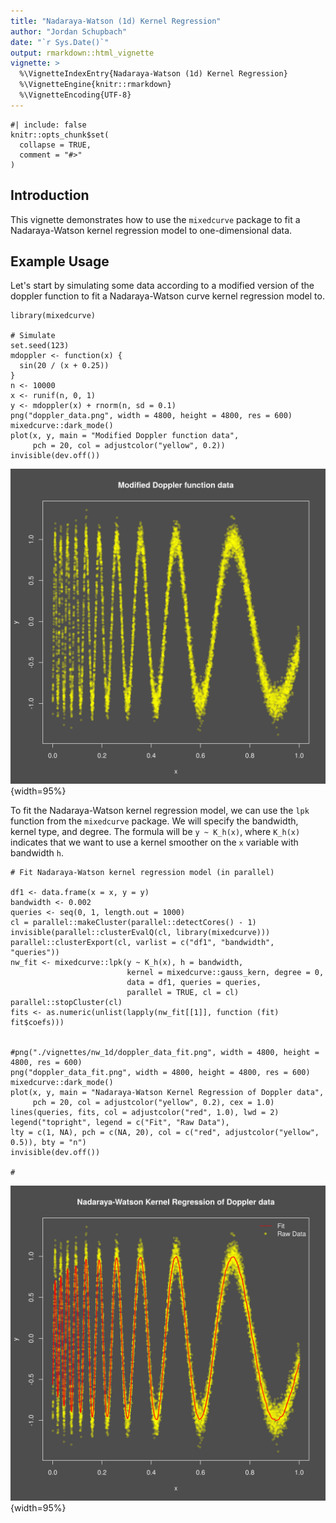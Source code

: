 ```yaml
---
title: "Nadaraya-Watson (1d) Kernel Regression"
author: "Jordan Schupbach"
date: "`r Sys.Date()`"
output: rmarkdown::html_vignette
vignette: >
  %\VignetteIndexEntry{Nadaraya-Watson (1d) Kernel Regression}
  %\VignetteEngine{knitr::rmarkdown}
  %\VignetteEncoding{UTF-8}
---
```


<!-- {{{ Setup -->
```{r setup}
#| include: false
knitr::opts_chunk$set(
  collapse = TRUE,
  comment = "#>"
)
```
<!-- }}} Setup -->

## Introduction
This vignette demonstrates how to use the `mixedcurve` package to fit a
Nadaraya-Watson kernel regression model to one-dimensional data.

## Example Usage
Let's start by simulating some data according to a modified version of the
doppler function to fit a Nadaraya-Watson curve kernel regression model to.

<!-- {{{ Simulate Data -->
```{r, fig.width=7, fig.height=5, dpi=600, out.width="700px", message=FALSE, warning=FALSE}
library(mixedcurve)

# Simulate
set.seed(123)
mdoppler <- function(x) {
  sin(20 / (x + 0.25))
}
n <- 10000
x <- runif(n, 0, 1)
y <- mdoppler(x) + rnorm(n, sd = 0.1)
png("doppler_data.png", width = 4800, height = 4800, res = 600)
mixedcurve::dark_mode()
plot(x, y, main = "Modified Doppler function data",
     pch = 20, col = adjustcolor("yellow", 0.2))
invisible(dev.off())

```
<!-- }}} Simulate Data -->

![Modified Doppler function data](./doppler_data.png){width=95%}

To fit the Nadaraya-Watson kernel regression model, we can use the `lpk`
function from the `mixedcurve` package. We will specify the bandwidth, kernel
type, and degree. The formula will be `y ~ K_h(x)`, where `K_h(x)` indicates
that we want to use a kernel smoother on the `x` variable with bandwidth `h`.
 
<!-- {{{ Fit NW model -->

```{r, message=FALSE, warning=FALSE}
# Fit Nadaraya-Watson kernel regression model (in parallel)

df1 <- data.frame(x = x, y = y)
bandwidth <- 0.002
queries <- seq(0, 1, length.out = 1000)
cl = parallel::makeCluster(parallel::detectCores() - 1)
invisible(parallel::clusterEvalQ(cl, library(mixedcurve)))
parallel::clusterExport(cl, varlist = c("df1", "bandwidth", "queries"))
nw_fit <- mixedcurve::lpk(y ~ K_h(x), h = bandwidth,
                          kernel = mixedcurve::gauss_kern, degree = 0,
                          data = df1, queries = queries,
                          parallel = TRUE, cl = cl)
parallel::stopCluster(cl)
fits <- as.numeric(unlist(lapply(nw_fit[[1]], function (fit) fit$coefs)))


#png("./vignettes/nw_1d/doppler_data_fit.png", width = 4800, height = 4800, res = 600)
png("doppler_data_fit.png", width = 4800, height = 4800, res = 600)
mixedcurve::dark_mode()
plot(x, y, main = "Nadaraya-Watson Kernel Regression of Doppler data",
     pch = 20, col = adjustcolor("yellow", 0.2), cex = 1.0)
lines(queries, fits, col = adjustcolor("red", 1.0), lwd = 2)
legend("topright", legend = c("Fit", "Raw Data"),
lty = c(1, NA), pch = c(NA, 20), col = c("red", adjustcolor("yellow", 0.5)), bty = "n")
invisible(dev.off())

#
```

<!-- }}} Fit NW model -->

![Modified Doppler function data with Nadaraya-Watson fit](./doppler_data_fit.png){width=95%}
